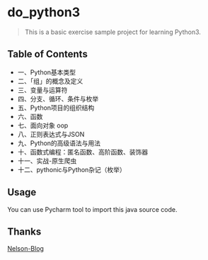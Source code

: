 # do_python3

> This is a basic exercise sample project for learning Python3.

## Table of Contents

* 一、Python基本类型
* 二、「组」的概念及定义
* 三、变量与运算符
* 四、分支、循环、条件与枚举
* 五、Python项目的组织结构
* 六、函数
* 七、面向对象 oop
* 八、正则表达式与JSON
* 九、Python的高级语法与用法
* 十、函数式编程：匿名函数、高阶函数、装饰器
* 十一、实战-原生爬虫
* 十二、pythonic与Python杂记（枚举）

## Usage

You can use Pycharm tool to import this java source code.

## Thanks

[Nelson-Blog](http://nelsonblog.me/)